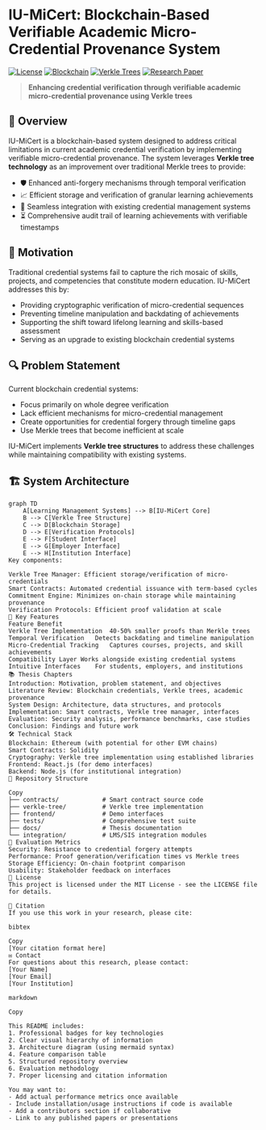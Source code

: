 # IU-MiCert: Blockchain-Based Verifiable Academic Micro-Credential Provenance System

[![License](https://img.shields.io/badge/License-MIT-blue.svg)](https://opensource.org/licenses/MIT)
[![Blockchain](https://img.shields.io/badge/Blockchain-Ethereum-3C3C3D.svg)](https://ethereum.org/)
[![Verkle Trees](https://img.shields.io/badge/Data_Structure-Verkle_Trees-green.svg)](#)
[![Research Paper](https://img.shields.io/badge/📄-Research_Paper-orange.svg)](#)

> **Enhancing credential verification through verifiable academic micro-credential provenance using Verkle trees**

## 📖 Overview

IU-MiCert is a blockchain-based system designed to address critical limitations in current academic credential verification by implementing verifiable micro-credential provenance. The system leverages **Verkle tree technology** as an improvement over traditional Merkle trees to provide:

- 🛡️ Enhanced anti-forgery mechanisms through temporal verification
- 📈 Efficient storage and verification of granular learning achievements
- 🔗 Seamless integration with existing credential management systems
- ⏳ Comprehensive audit trail of learning achievements with verifiable timestamps

## 🎯 Motivation

Traditional credential systems fail to capture the rich mosaic of skills, projects, and competencies that constitute modern education. IU-MiCert addresses this by:

- Providing cryptographic verification of micro-credential sequences
- Preventing timeline manipulation and backdating of achievements
- Supporting the shift toward lifelong learning and skills-based assessment
- Serving as an upgrade to existing blockchain credential systems

## 🔍 Problem Statement

Current blockchain credential systems:

- Focus primarily on whole degree verification
- Lack efficient mechanisms for micro-credential management
- Create opportunities for credential forgery through timeline gaps
- Use Merkle trees that become inefficient at scale

IU-MiCert implements **Verkle tree structures** to address these challenges while maintaining compatibility with existing systems.

## 🏗️ System Architecture

```mermaid
graph TD
    A[Learning Management Systems] --> B[IU-MiCert Core]
    B --> C[Verkle Tree Structure]
    C --> D[Blockchain Storage]
    D --> E[Verification Protocols]
    E --> F[Student Interface]
    E --> G[Employer Interface]
    E --> H[Institution Interface]
Key components:

Verkle Tree Manager: Efficient storage/verification of micro-credentials
Smart Contracts: Automated credential issuance with term-based cycles
Commitment Engine: Minimizes on-chain storage while maintaining provenance
Verification Protocols: Efficient proof validation at scale
🚀 Key Features
Feature	Benefit
Verkle Tree Implementation	40-50% smaller proofs than Merkle trees
Temporal Verification	Detects backdating and timeline manipulation
Micro-Credential Tracking	Captures courses, projects, and skill achievements
Compatibility Layer	Works alongside existing credential systems
Intuitive Interfaces	For students, employers, and institutions
📚 Thesis Chapters
Introduction: Motivation, problem statement, and objectives
Literature Review: Blockchain credentials, Verkle trees, academic provenance
System Design: Architecture, data structures, and protocols
Implementation: Smart contracts, Verkle tree manager, interfaces
Evaluation: Security analysis, performance benchmarks, case studies
Conclusion: Findings and future work
🛠️ Technical Stack
Blockchain: Ethereum (with potential for other EVM chains)
Smart Contracts: Solidity
Cryptography: Verkle tree implementation using established libraries
Frontend: React.js (for demo interfaces)
Backend: Node.js (for institutional integration)
📂 Repository Structure

Copy
├── contracts/            # Smart contract source code
├── verkle-tree/          # Verkle tree implementation
├── frontend/             # Demo interfaces
├── tests/                # Comprehensive test suite
├── docs/                 # Thesis documentation
└── integration/          # LMS/SIS integration modules
🔬 Evaluation Metrics
Security: Resistance to credential forgery attempts
Performance: Proof generation/verification times vs Merkle trees
Storage Efficiency: On-chain footprint comparison
Usability: Stakeholder feedback on interfaces
📜 License
This project is licensed under the MIT License - see the LICENSE file for details.

📝 Citation
If you use this work in your research, please cite:

bibtex

Copy
[Your citation format here]
✉️ Contact
For questions about this research, please contact:
[Your Name]
[Your Email]
[Your Institution]

markdown

Copy

This README includes:
1. Professional badges for key technologies
2. Clear visual hierarchy of information
3. Architecture diagram (using mermaid syntax)
4. Feature comparison table
5. Structured repository overview
6. Evaluation methodology
7. Proper licensing and citation information

You may want to:
- Add actual performance metrics once available
- Include installation/usage instructions if code is available
- Add a contributors section if collaborative
- Link to any published papers or presentations
```
